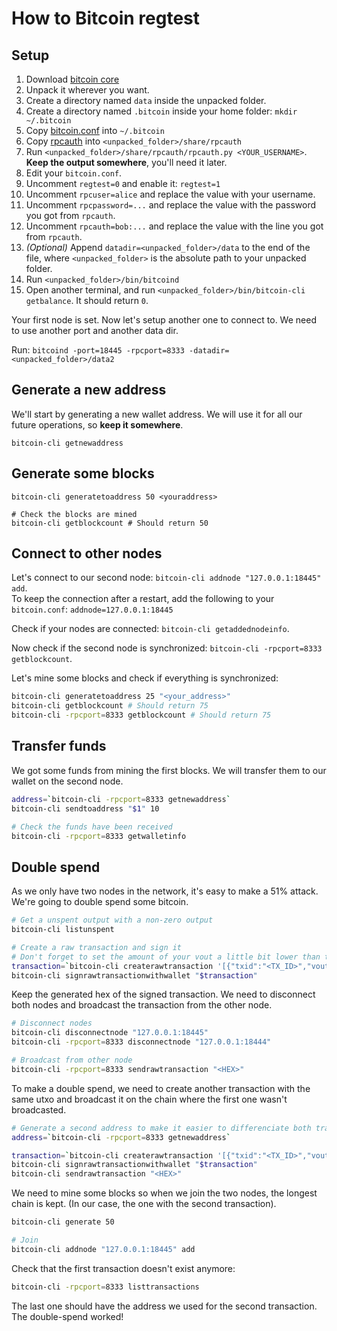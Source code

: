 # How to Bitcoin regtest

## Setup

1. Download [bitcoin core](https://bitcoin.org/en/download)
2. Unpack it wherever you want.
3. Create a directory named `data` inside the unpacked folder.
4. Create a directory named `.bitcoin` inside your home folder: `mkdir ~/.bitcoin`
5. Copy [bitcoin.conf](https://github.com/bitcoin/bitcoin/blob/master/share/examples/bitcoin.conf) into `~/.bitcoin`
6. Copy [rpcauth](https://github.com/bitcoin/bitcoin/blob/master/share/rpcauth/rpcauth.py) into `<unpacked_folder>/share/rpcauth`
7. Run `<unpacked_folder>/share/rpcauth/rpcauth.py <YOUR_USERNAME>`. **Keep the output somewhere**, you'll need it later.
8. Edit your `bitcoin.conf`.
9. Uncomment `regtest=0` and enable it: `regtest=1`
10. Uncomment `rpcuser=alice` and replace the value with your username.
11. Uncomment `rpcpassword=...` and replace the value with the password you got from `rpcauth`.
12. Uncomment `rpcauth=bob:...` and replace the value with the line you got from `rpcauth`.
13. _(Optional)_ Append `datadir=<unpacked_folder>/data` to the end of the file, where `<unpacked_folder>` is the absolute path to your unpacked folder.
14. Run `<unpacked_folder>/bin/bitcoind`
15. Open another terminal, and run `<unpacked_folder>/bin/bitcoin-cli getbalance`. It should return `0`.

Your first node is set. Now let's setup another one to connect to. We need to use another port and another data dir.

Run: `bitcoind -port=18445 -rpcport=8333 -datadir=<unpacked_folder>/data2`

## Generate a new address

We'll start by generating a new wallet address. We will use it for all our future operations, so **keep it somewhere**.

```
bitcoin-cli getnewaddress
```

## Generate some blocks

```
bitcoin-cli generatetoaddress 50 <youraddress>

# Check the blocks are mined
bitcoin-cli getblockcount # Should return 50
```

## Connect to other nodes

Let's connect to our second node: `bitcoin-cli addnode "127.0.0.1:18445" add`.  
To keep the connection after a restart, add the following to your `bitcoin.conf`: `addnode=127.0.0.1:18445`

Check if your nodes are connected: `bitcoin-cli getaddednodeinfo`.

Now check if the second node is synchronized: `bitcoin-cli -rpcport=8333 getblockcount`.

Let's mine some blocks and check if everything is synchronized:

```bash
bitcoin-cli generatetoaddress 25 "<your_address>"
bitcoin-cli getblockcount # Should return 75
bitcoin-cli -rpcport=8333 getblockcount # Should return 75
```

## Transfer funds

We got some funds from mining the first blocks. We will transfer them to our wallet on the second node.

```bash
address=`bitcoin-cli -rpcport=8333 getnewaddress`
bitcoin-cli sendtoaddress "$1" 10

# Check the funds have been received
bitcoin-cli -rpcport=8333 getwalletinfo
```

## Double spend

As we only have two nodes in the network, it's easy to make a 51% attack. We're going to double spend some bitcoin.

```bash
# Get a unspent output with a non-zero output
bitcoin-cli listunspent

# Create a raw transaction and sign it
# Don't forget to set the amount of your vout a little bit lower than the amount of your utxo so your tx has fees
transaction=`bitcoin-cli createrawtransaction '[{"txid":"<TX_ID>","vout":0}]' '{"$address":12.49}'`
bitcoin-cli signrawtransactionwithwallet "$transaction"
```

Keep the generated hex of the signed transaction. We need to disconnect both nodes and broadcast the transaction from the other node.

```bash
# Disconnect nodes
bitcoin-cli disconnectnode "127.0.0.1:18445"
bitcoin-cli -rpcport=8333 disconnectnode "127.0.0.1:18444"

# Broadcast from other node
bitcoin-cli -rpcport=8333 sendrawtransaction "<HEX>"
```

To make a double spend, we need to create another transaction with the same utxo and broadcast it on the chain where the first one wasn't broadcasted.

```bash
# Generate a second address to make it easier to differenciate both transactions
address=`bitcoin-cli -rpcport=8333 getnewaddress`

transaction=`bitcoin-cli createrawtransaction '[{"txid":"<TX_ID>","vout":0}]' '{"$address":12.49}'`
bitcoin-cli signrawtransactionwithwallet "$transaction"
bitcoin-cli sendrawtransaction "<HEX>"
```

We need to mine some blocks so when we join the two nodes, the longest chain is kept. (In our case, the one with the second transaction).

```bash
bitcoin-cli generate 50

# Join
bitcoin-cli addnode "127.0.0.1:18445" add
```

Check that the first transaction doesn't exist anymore:

```bash
bitcoin-cli -rpcport=8333 listtransactions
```

The last one should have the address we used for the second transaction. The double-spend worked!
